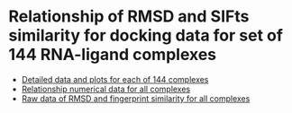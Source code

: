 Relationship of RMSD and SIFts similarity for docking data for set of 144 RNA-ligand complexes
==========

- [Detailed data and plots for each of 144 complexes](markdown/analysis.md)
- [Relationship numerical data for all complexes](correlations.csv)
- [Raw data of RMSD and fingerprint similarity for all complexes](collected.tsv)
